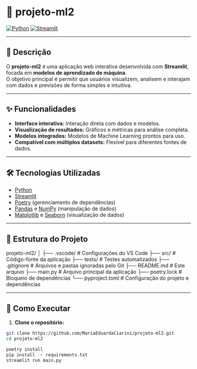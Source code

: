 # 🚀 projeto-ml2

[![Python](https://img.shields.io/badge/Python-3.11-blue?logo=python&logoColor=white)](https://www.python.org/)
[![Streamlit](https://img.shields.io/badge/Streamlit-Interactive-orange?logo=streamlit&logoColor=white)](https://streamlit.io/)

---

## 📖 Descrição

O **projeto-ml2** é uma aplicação web interativa desenvolvida com **Streamlit**, focada em **modelos de aprendizado de máquina**.  
O objetivo principal é permitir que usuários visualizem, analisem e interajam com dados e previsões de forma simples e intuitiva.

---

## ✨ Funcionalidades

- **Interface interativa:** Interação direta com dados e modelos.
- **Visualização de resultados:** Gráficos e métricas para análise completa.
- **Modelos integrados:** Modelos de Machine Learning prontos para uso.
- **Compatível com múltiplos datasets:** Flexível para diferentes fontes de dados.

---

## 🛠 Tecnologias Utilizadas

- [Python](https://www.python.org/)
- [Streamlit](https://streamlit.io/)
- [Poetry](https://python-poetry.org/) (gerenciamento de dependências)
- [Pandas](https://pandas.pydata.org/) e [NumPy](https://numpy.org/) (manipulação de dados)
- [Matplotlib](https://matplotlib.org/) e [Seaborn](https://seaborn.pydata.org/) (visualização de dados)

---

## 📂 Estrutura do Projeto

projeto-ml2/
│
├── .vscode/ # Configurações do VS Code
├── src/ # Código-fonte da aplicação
├── tests/ # Testes automatizados
├── .gitignore # Arquivos e pastas ignoradas pelo Git
├── README.md # Este arquivo
├── main.py # Arquivo principal da aplicação
├── poetry.lock # Bloqueio de dependências
└── pyproject.toml # Configuração do projeto e dependências


---

## 🚀 Como Executar

1. **Clone o repositório:**

```bash
git clone https://github.com/MariaEduardaCiarini/projeto-ml2.git
cd projeto-ml2

poetry install
pip install -r requirements.txt
streamlit run main.py


